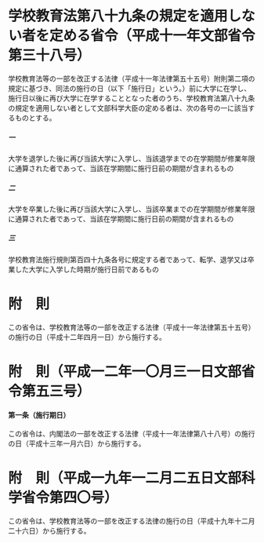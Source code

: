 # 学校教育法第八十九条の規定を適用しない者を定める省令（平成十一年文部省令第三十八号）
学校教育法等の一部を改正する法律（平成十一年法律第五十五号）附則第二項の規定に基づき、同法の施行の日（以下「施行日」という。）前に大学に在学し、施行日以後に再び大学に在学することとなった者のうち、学校教育法第八十九条の規定を適用しない者として文部科学大臣の定める者は、次の各号の一に該当するものとする。
##### 一
大学を退学した後に再び当該大学に入学し、当該退学までの在学期間が修業年限に通算された者であって、当該在学期間に施行日前の期間が含まれるもの
##### 二
大学を卒業した後に再び当該大学に入学し、当該卒業までの在学期間が修業年限に通算された者であって、当該在学期間に施行日前の期間が含まれるもの
##### 三
学校教育法施行規則第百四十九条各号に規定する者であって、転学、退学又は卒業した大学に入学した時期が施行日前であるもの
# 附　則
この省令は、学校教育法等の一部を改正する法律（平成十一年法律第五十五号）の施行の日（平成十二年四月一日）から施行する。
# 附　則（平成一二年一〇月三一日文部省令第五三号）
#### 第一条（施行期日）
この省令は、内閣法の一部を改正する法律（平成十一年法律第八十八号）の施行の日（平成十三年一月六日）から施行する。
# 附　則（平成一九年一二月二五日文部科学省令第四〇号）
この省令は、学校教育法等の一部を改正する法律の施行の日（平成十九年十二月二十六日）から施行する。
